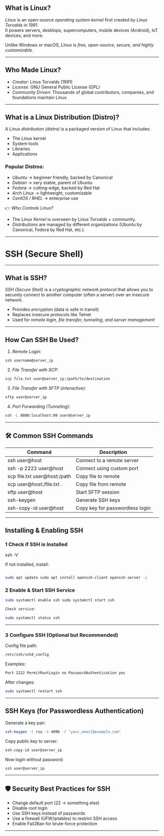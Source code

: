 
## What is Linux?

*Linux* is an open-source *operating system kernel* first created by *Linus Torvalds* in 1991.  
It powers servers, desktops, supercomputers, mobile devices (Android), IoT devices, and more.  

Unlike Windows or macOS, Linux is *free, open-source, secure, and highly customizable*.

---

##  Who Made Linux?

- *Creator:* Linus Torvalds (1991)  
- *License:* GNU General Public License (GPL)  
- *Community Driven:* Thousands of global contributors, companies, and foundations maintain Linux.

---

##  What is a Linux Distribution (Distro)?

A *Linux distribution (distro)* is a packaged version of Linux that includes:  
- The Linux kernel  
- System tools  
- Libraries  
- Applications  

### Popular Distros:
- *Ubuntu* → beginner friendly, backed by Canonical  
- *Debian* → very stable, parent of Ubuntu  
- *Fedora* → cutting-edge, backed by Red Hat  
- *Arch Linux* → lightweight, customizable  
- *CentOS / RHEL* → enterprise use  

👉 *Who Controls Linux?*  
- The *Linux Kernel* is overseen by Linus Torvalds + community.  
- *Distributions* are managed by different organizations (Ubuntu by Canonical, Fedora by Red Hat, etc.).

---

# SSH (Secure Shell)

---

## What is SSH?

*SSH (Secure Shell)* is a *cryptographic network protocol* that allows you to securely connect to another computer (often a server) over an insecure network.  

- Provides *encryption* (data is safe in transit)  
- Replaces insecure protocols like Telnet  
- Used for *remote login, file transfer, tunneling, and server management*

---

## How Can SSH Be Used?

1. *Remote Login:*
   
```bash
ssh username@server_ip
```

2. *File Transfer with SCP:*
   
```bash
scp file.txt user@server_ip:/path/to/destination
```

3. *File Transfer with SFTP (interactive):*

```bash
sftp user@server_ip
```

4. *Port Forwarding (Tunneling):*

```bash
ssh -L 8080:localhost:80 user@server_ip
```
---

## 🛠 Common SSH Commands

| Command | Description |
|---------|-------------|
| ssh user@host | Connect to a remote server |
| ssh -p 2222 user@host | Connect using custom port |
| scp file.txt user@host:/path | Copy file to remote |
| scp user@host:/file.txt . | Copy file from remote |
| sftp user@host | Start SFTP session |
| ssh-keygen | Generate SSH keys |
| ssh-copy-id user@host | Copy key for passwordless login |

---

## Installing & Enabling SSH

### 1 Check if SSH is Installed

ssh -V

If not installed, install:

```bash

sudo apt update sudo apt install openssh-client openssh-server -y

```

### 2 Enable & Start SSH Service
```bash
sudo systemctl enable ssh sudo systemctl start ssh

Check service:

sudo systemctl status ssh
```
---

### 3️ Configure SSH (Optional but Recommended)

Config file path:
```bash
/etc/ssh/sshd_config
```
Examples:
```bash
Port 2222 PermitRootLogin no PasswordAuthentication yes
```
After changes:
```bash
sudo systemctl restart ssh
```
---

##  SSH Keys (for Passwordless Authentication)

Generate a key pair:
```bash
ssh-keygen -t rsa -b 4096 -C "your_email@example.com"
```
Copy public key to server:
```bash
ssh-copy-id user@server_ip
```
Now login without password:
```bash
ssh user@server_ip
```
---

## 🛡 Security Best Practices for SSH

- Change default port (22 → something else)  
- Disable root login  
- Use SSH keys instead of passwords  
- Use a firewall (UFW/iptables) to restrict SSH access  
- Enable Fail2Ban for brute-force protection  

---
